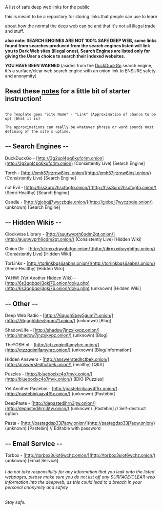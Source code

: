 A list of safe deep web links for the public 

this is meant to be a repository for storing links that people can use to learn

about how the normal the deep web can be and that it's not all illegal trade and stuff.


**also note: SEARCH ENGINES ARE NOT 100% SAFE DEEP WEB, some links found from searches produced from the search engines listed will link you to Dark Web sites (illegal ones), Search Engines are listed only for giving the User a choice to search their indexed websites.**

**YOU HAVE BEEN WARNED** (asides from the [DuckDuckGo](http://3g2upl4pq6kufc4m.onion) search engine, it's a surface/clear web search engine with an onion link to ENSURE safety and anonymity)

## Read these [notes](/deepweblinks/notes) for a little bit of starter instruction!

```

the Template goes "Site Name" - "Link" (Approximation of chance to be up) [What it is]

The approximations can really be whatever phrase or word sounds most defining of the site's uptime.

```

## -- Search Engines --

DuckDuckGo - [http://3g2upl4pq6kufc4m.onion](http://3g2upl4pq6kufc4m.onion)  (Consistently Live) [Search Engine]

Torch - [http://xmh57jrzrnw6insl.onion/](http://xmh57jrzrnw6insl.onion/)  (Consistently Live) [Search Engine]

not Evil - [http://hss3uro2hsxfogfq.onion/](http://hss3uro2hsxfogfq.onion/)    (Semi-Healthy) [Search Engine]

Candle - [http://gjobqjj7wyczbqie.onion/](http://gjobqjj7wyczbqie.onion/) (unknown) [Search Engine]
 
## -- Hidden Wikis --

Clockwise Library - [http://auutwvprh6odm2qt.onion/](http://auutwvprh6odm2qt.onion/)  (Consistently Live) [Hidden Wiki]

Onion Dir - [http://dirnxxdraygbifgc.onion/](http://dirnxxdraygbifgc.onion/)  (Consistently Live) [Hidden Wiki]

TorLinks - [http://torlinkbgs6aabns.onion/](http://torlinkbgs6aabns.onion/)    (Semi-Healthy) [Hidden Wiki]

YAHW! (Yet Another Hidden Wiki) - [http://6s3qqbqolj3qkj76.onion/doku.php](http://6s3qqbqolj3qkj76.onion/doku.php)  (unknown) [Hidden Wiki]
 
## -- Other --

Deep Web Radio - [http://76qugh5bey5gum71.onion/](http://76qugh5bey5gum71.onion/)  (unknown) [Blog]

ShadowLife - [http://shadow7jnzxjkvpz.onion/](http://shadow7jnzxjkvpz.onion/) (unknown) [Blog]

TheYOSH.nl - [http://ctzzqqimlfamyhrc.onion/](http://ctzzqqimlfamyhrc.onion/) (unknown) [Blog/Information]

Hidden Answers - [http://answerstedhctbek.onion/](http://answerstedhctbek.onion/) (healthy) [Q&A]

Puzzles - [http://blueboxlxc4o7mvk.onion/](http://blueboxlxc4o7mvk.onion/) (IDK) [Puzzles]

Yet Another Pastebin - [http://pastebinkaav4f5x.onion/](http://pastebinkaav4f5x.onion/) (unknown) [Pastebin]

DeepPaste - [http://depastedihrn3jtw.onion/](http://depastedihrn3jtw.onion/) (unknown) [Pastebin] // Self-destruct option

Pasta - [http://pastagdsp33j7aow.onion/](http://pastagdsp33j7aow.onion/) (unknown) [Pastebin] // Editable with password
 
## -- Email Service --

Torbox - [http://torbox3uiot6wchz.onion/](http://torbox3uiot6wchz.onion/)  (unknown) [Email Service]

###### *I do not take responsibilty for any information that you leak onto the listed webpages, please make sure you do not list off any SURFACE/CLEAR web information into the deepweb, as this could lead to a breach in your personal anonymity and safety*

###### *Stay safe.*
